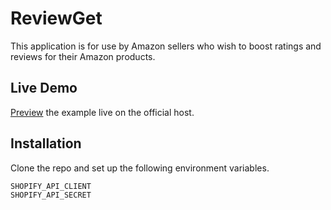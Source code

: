 # ReviewGet

This application is for use by Amazon sellers who wish to boost ratings and reviews for their Amazon products.

## Live Demo

[Preview](https://reviewget.vercel.app) the example live on the official host.

## Installation

Clone the repo and set up the following environment variables.
```bash
SHOPIFY_API_CLIENT
SHOPIFY_API_SECRET
```